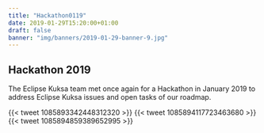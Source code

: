 ```yaml
---
title: "Hackathon0119"
date: 2019-01-29T15:20:00+01:00
draft: false
banner: "img/banners/2019-01-29-banner-9.jpg"
---
```


## Hackathon 2019

The Eclipse Kuksa team met once again for a Hackathon in January 2019 to address Eclipse Kuksa issues and open tasks of our roadmap. 

{{< tweet 1085893342448312320 >}}
{{< tweet 1085894117723463680 >}}
{{< tweet 1085894859389652995 >}}